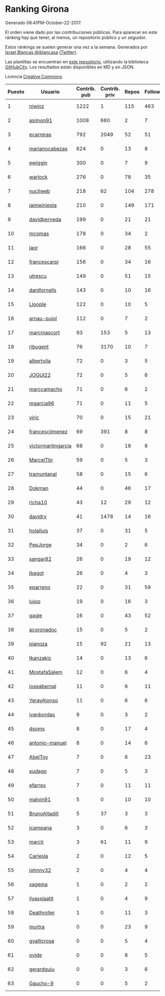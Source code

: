 # Ranking Girona

Generado 08:41PM-October-22-2017.

El orden viene dado por las contribuciones públicas. Para aparecer en este ránking hay que tener, al menos, un repositorio público y un seguidor.

Estos ránkings se suelen generar una vez a la semana. Generados por [Israel Blancas @iblancasa](https://github.com/iblancasa/) [(Twitter)](https://twitter.com/iblancasa).

Las plantillas se encuentran en [este repositorio](https://github.com/iblancasa/GH-Spanish-Ranking), utilizando la biblioteca [GitHubCity](https://github.com/iblancasa/GitHubCity). Los resultados están disponibles en MD y en JSON.

Licencia [Creative Commons](https://creativecommons.org/licenses/by/4.0/).

| Puesto   |  Usuario  | Contrib. pub | Contrib. priv |Repos| Followers | Desde |  Avatar  |
|----------|-----------|--------------|---------------|-----|-----------|-------|----------|
|1|[niwinz](https://github.com/niwinz)|1222|1|115|463|2011-06-11|![niwinz](https://avatars0.githubusercontent.com/u/843689)|
|2|[asimon91](https://github.com/asimon91)|1008|660|2|7|2015-07-06|![asimon91](https://avatars3.githubusercontent.com/u/13195695)|
|3|[ecarreras](https://github.com/ecarreras)|792|2049|52|51|2010-06-02|![ecarreras](https://avatars3.githubusercontent.com/u/294235)|
|4|[marianocabezas](https://github.com/marianocabezas)|624|0|13|8|2016-05-10|![marianocabezas](https://avatars0.githubusercontent.com/u/19290459)|
|5|[ewiggin](https://github.com/ewiggin)|300|0|7|9|2011-03-08|![ewiggin](https://avatars1.githubusercontent.com/u/657517)|
|6|[warlock](https://github.com/warlock)|276|0|78|35|2010-02-03|![warlock](https://avatars2.githubusercontent.com/u/194981)|
|7|[nucliweb](https://github.com/nucliweb)|218|62|104|278|2012-01-05|![nucliweb](https://avatars1.githubusercontent.com/u/1307927)|
|8|[jaimeiniesta](https://github.com/jaimeiniesta)|210|0|149|171|2008-03-09|![jaimeiniesta](https://avatars2.githubusercontent.com/u/2629)|
|9|[davidberneda](https://github.com/davidberneda)|199|0|21|21|2012-04-12|![davidberneda](https://avatars0.githubusercontent.com/u/1636163)|
|10|[mcomas](https://github.com/mcomas)|178|0|34|2|2013-05-15|![mcomas](https://avatars3.githubusercontent.com/u/4439719)|
|11|[jaor](https://github.com/jaor)|166|0|28|55|2009-05-04|![jaor](https://avatars3.githubusercontent.com/u/80719)|
|12|[francescarpi](https://github.com/francescarpi)|156|0|34|16|2010-05-26|![francescarpi](https://avatars2.githubusercontent.com/u/287872)|
|13|[utrescu](https://github.com/utrescu)|149|0|51|15|2012-07-20|![utrescu](https://avatars0.githubusercontent.com/u/2011002)|
|14|[danifornells](https://github.com/danifornells)|143|0|10|16|2012-12-03|![danifornells](https://avatars3.githubusercontent.com/u/2950939)|
|15|[Lloople](https://github.com/Lloople)|122|0|10|5|2013-10-11|![Lloople](https://avatars2.githubusercontent.com/u/5665466)|
|16|[arnau-pujol](https://github.com/arnau-pujol)|112|0|7|2|2016-08-28|![arnau-pujol](https://avatars3.githubusercontent.com/u/21292745)|
|17|[marcmascort](https://github.com/marcmascort)|93|153|5|13|2013-02-14|![marcmascort](https://avatars2.githubusercontent.com/u/3595718)|
|18|[ribugent](https://github.com/ribugent)|76|3170|10|7|2011-11-08|![ribugent](https://avatars1.githubusercontent.com/u/1180455)|
|19|[albertvila](https://github.com/albertvila)|72|0|3|5|2011-03-24|![albertvila](https://avatars0.githubusercontent.com/u/688206)|
|20|[JOGUI22](https://github.com/JOGUI22)|72|0|5|6|2013-09-30|![JOGUI22](https://avatars0.githubusercontent.com/u/5580229)|
|21|[marccamacho](https://github.com/marccamacho)|71|0|6|2|2014-04-24|![marccamacho](https://avatars1.githubusercontent.com/u/7396184)|
|22|[mgarcia96](https://github.com/mgarcia96)|71|0|11|5|2014-02-01|![mgarcia96](https://avatars1.githubusercontent.com/u/6561770)|
|23|[viric](https://github.com/viric)|70|0|15|21|2009-03-24|![viric](https://avatars1.githubusercontent.com/u/66664)|
|24|[francescjimenez](https://github.com/francescjimenez)|69|391|8|8|2012-05-30|![francescjimenez](https://avatars0.githubusercontent.com/u/1791741)|
|25|[victormartingarcia](https://github.com/victormartingarcia)|68|0|18|8|2011-03-09|![victormartingarcia](https://avatars2.githubusercontent.com/u/659832)|
|26|[MarcelTbr](https://github.com/MarcelTbr)|59|0|5|3|2016-11-18|![MarcelTbr](https://avatars3.githubusercontent.com/u/23552041)|
|27|[tramuntanal](https://github.com/tramuntanal)|58|0|15|6|2010-02-08|![tramuntanal](https://avatars0.githubusercontent.com/u/199462)|
|28|[Dokman](https://github.com/Dokman)|44|0|46|17|2012-09-06|![Dokman](https://avatars1.githubusercontent.com/u/2290904)|
|29|[richa10](https://github.com/richa10)|43|12|29|12|2014-12-06|![richa10](https://avatars3.githubusercontent.com/u/10096428)|
|30|[davidrv](https://github.com/davidrv)|41|1478|14|16|2009-03-09|![davidrv](https://avatars2.githubusercontent.com/u/61644)|
|31|[holalluis](https://github.com/holalluis)|37|0|31|5|2011-09-27|![holalluis](https://avatars1.githubusercontent.com/u/1082644)|
|32|[PepJorge](https://github.com/PepJorge)|34|0|2|6|2013-03-08|![PepJorge](https://avatars1.githubusercontent.com/u/3807514)|
|33|[sangar82](https://github.com/sangar82)|26|0|19|12|2010-12-15|![sangar82](https://avatars1.githubusercontent.com/u/524030)|
|34|[jbagot](https://github.com/jbagot)|26|0|4|3|2015-03-28|![jbagot](https://avatars3.githubusercontent.com/u/11691527)|
|35|[eparreno](https://github.com/eparreno)|22|0|31|59|2008-03-13|![eparreno](https://avatars1.githubusercontent.com/u/3028)|
|36|[lujop](https://github.com/lujop)|19|0|16|3|2011-07-16|![lujop](https://avatars1.githubusercontent.com/u/920260)|
|37|[gagle](https://github.com/gagle)|16|0|43|52|2012-02-17|![gagle](https://avatars0.githubusercontent.com/u/1446052)|
|38|[acoronadoc](https://github.com/acoronadoc)|15|0|5|2|2011-06-01|![acoronadoc](https://avatars2.githubusercontent.com/u/822481)|
|39|[pianoza](https://github.com/pianoza)|15|92|21|13|2013-02-28|![pianoza](https://avatars3.githubusercontent.com/u/3731130)|
|40|[tkanzakic](https://github.com/tkanzakic)|14|0|13|6|2011-06-29|![tkanzakic](https://avatars0.githubusercontent.com/u/884028)|
|41|[MostafaSalem](https://github.com/MostafaSalem)|12|0|6|4|2016-05-03|![MostafaSalem](https://avatars1.githubusercontent.com/u/19169958)|
|42|[joseabernal](https://github.com/joseabernal)|11|0|6|11|2011-11-23|![joseabernal](https://avatars2.githubusercontent.com/u/1215598)|
|43|[YerayAlonso](https://github.com/YerayAlonso)|11|0|6|6|2012-05-29|![YerayAlonso](https://avatars2.githubusercontent.com/u/1788228)|
|44|[ivanbordas](https://github.com/ivanbordas)|9|0|3|2|2011-01-18|![ivanbordas](https://avatars2.githubusercontent.com/u/570374)|
|45|[dsoms](https://github.com/dsoms)|8|0|17|4|2011-07-13|![dsoms](https://avatars3.githubusercontent.com/u/912243)|
|46|[antonio-manuel](https://github.com/antonio-manuel)|8|0|14|6|2015-04-09|![antonio-manuel](https://avatars0.githubusercontent.com/u/11867984)|
|47|[AbelToy](https://github.com/AbelToy)|7|0|6|23|2009-10-31|![AbelToy](https://avatars2.githubusercontent.com/u/147130)|
|48|[eudago](https://github.com/eudago)|7|0|5|3|2011-05-25|![eudago](https://avatars2.githubusercontent.com/u/809916)|
|49|[efarres](https://github.com/efarres)|7|0|11|11|2014-03-04|![efarres](https://avatars0.githubusercontent.com/u/6848360)|
|50|[malvin91](https://github.com/malvin91)|5|0|10|10|2014-02-27|![malvin91](https://avatars2.githubusercontent.com/u/6801363)|
|51|[BrunoAltadill](https://github.com/BrunoAltadill)|5|37|3|3|2015-12-29|![BrunoAltadill](https://avatars3.githubusercontent.com/u/16470099)|
|52|[jcampana](https://github.com/jcampana)|3|0|6|3|2012-07-16|![jcampana](https://avatars3.githubusercontent.com/u/1982571)|
|53|[marclr](https://github.com/marclr)|3|61|11|9|2013-02-04|![marclr](https://avatars0.githubusercontent.com/u/3474291)|
|54|[Carlesla](https://github.com/Carlesla)|2|0|12|5|2012-06-18|![Carlesla](https://avatars0.githubusercontent.com/u/1863714)|
|55|[johnny32](https://github.com/johnny32)|2|0|4|4|2013-03-20|![johnny32](https://avatars2.githubusercontent.com/u/3924718)|
|56|[xagema](https://github.com/xagema)|1|0|2|2|2012-05-23|![xagema](https://avatars2.githubusercontent.com/u/1770166)|
|57|[ilyassjaatit](https://github.com/ilyassjaatit)|1|0|4|9|2013-12-06|![ilyassjaatit](https://avatars0.githubusercontent.com/u/6122534)|
|58|[Deathroller](https://github.com/Deathroller)|1|0|11|3|2014-06-18|![Deathroller](https://avatars3.githubusercontent.com/u/7921596)|
|59|[murtra](https://github.com/murtra)|0|0|23|9|2012-06-05|![murtra](https://avatars3.githubusercontent.com/u/1818725)|
|60|[gvallicrosa](https://github.com/gvallicrosa)|0|0|5|4|2012-09-13|![gvallicrosa](https://avatars0.githubusercontent.com/u/2340232)|
|61|[ovide](https://github.com/ovide)|0|0|8|5|2013-02-01|![ovide](https://avatars3.githubusercontent.com/u/3451025)|
|62|[gerardguiu](https://github.com/gerardguiu)|0|0|3|6|2013-10-14|![gerardguiu](https://avatars2.githubusercontent.com/u/5679102)|
|63|[Gaucho-9](https://github.com/Gaucho-9)|0|0|5|2|2014-01-27|![Gaucho-9](https://avatars3.githubusercontent.com/u/6517150)|
